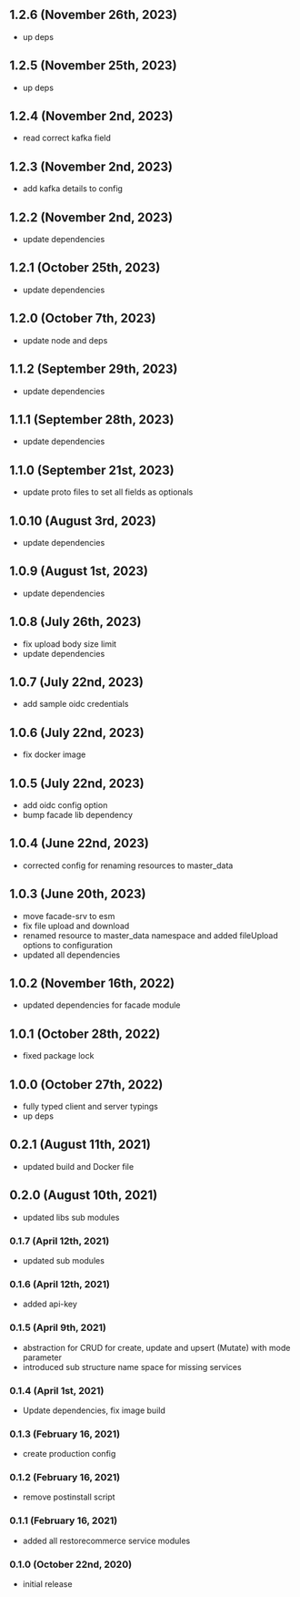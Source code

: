 ## 1.2.6 (November 26th, 2023)

- up deps

## 1.2.5 (November 25th, 2023)

- up deps

## 1.2.4 (November 2nd, 2023)

- read correct kafka field

## 1.2.3 (November 2nd, 2023)

- add kafka details to config

## 1.2.2 (November 2nd, 2023)

- update dependencies

## 1.2.1 (October 25th, 2023)

- update dependencies

## 1.2.0 (October 7th, 2023)

- update node and deps

## 1.1.2 (September 29th, 2023)

- update dependencies

## 1.1.1 (September 28th, 2023)

- update dependencies

## 1.1.0 (September 21st, 2023)

- update proto files to set all fields as optionals

## 1.0.10 (August 3rd, 2023)

- update dependencies

## 1.0.9 (August 1st, 2023)

- update dependencies

## 1.0.8 (July 26th, 2023)

- fix upload body size limit
- update dependencies

## 1.0.7 (July 22nd, 2023)

- add sample oidc credentials

## 1.0.6 (July 22nd, 2023)

- fix docker image

## 1.0.5 (July 22nd, 2023)

- add oidc config option
- bump facade lib dependency

## 1.0.4 (June 22nd, 2023)

- corrected config for renaming resources to master_data

## 1.0.3 (June 20th, 2023)

- move facade-srv to esm
- fix file upload and download
- renamed resource to master_data namespace and added fileUpload options to configuration
- updated all dependencies

## 1.0.2 (November 16th, 2022)

- updated dependencies for facade module

## 1.0.1 (October 28th, 2022)

- fixed package lock

## 1.0.0 (October 27th, 2022)

- fully typed client and server typings
- up deps

## 0.2.1 (August 11th, 2021)

- updated build and Docker file

## 0.2.0 (August 10th, 2021)

- updated libs sub modules

### 0.1.7 (April 12th, 2021)

- updated sub modules

### 0.1.6 (April 12th, 2021)

- added api-key

### 0.1.5 (April 9th, 2021)

- abstraction for CRUD for create, update and upsert (Mutate) with mode parameter
- introduced sub structure name space for missing services

### 0.1.4 (April 1st, 2021)

- Update dependencies, fix image build

### 0.1.3 (February 16, 2021)

- create production config

### 0.1.2 (February 16, 2021)

- remove postinstall script

### 0.1.1 (February 16, 2021)

- added all restorecommerce service modules

### 0.1.0 (October 22nd, 2020)

- initial release
